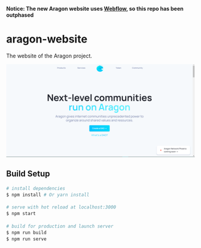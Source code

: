 **Notice: The new Aragon website uses [Webflow](https://webflow.com), so this repo has been outphased**

# aragon-website

The website of the Aragon project.

![banner](https://raw.githubusercontent.com/hemantmakkar/aragon.org/master/public/readme-img.png)

## Build Setup

``` bash
# install dependencies
$ npm install # Or yarn install

# serve with hot reload at localhost:3000
$ npm start

# build for production and launch server
$ npm run build
$ npm run serve
```

